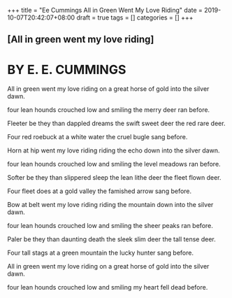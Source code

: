 +++
title = "Ee Cummings All in Green Went My Love Riding"
date = 2019-10-07T20:42:07+08:00
draft = true
tags = []
categories = []
+++

## [All in green went my love riding]

# BY E. E. CUMMINGS

All in green went my love riding
on a great horse of gold
into the silver dawn.

four lean hounds crouched low and smiling
the merry deer ran before.

Fleeter be they than dappled dreams
the swift sweet deer
the red rare deer.

Four red roebuck at a white water
the cruel bugle sang before.

Horn at hip went my love riding
riding the echo down
into the silver dawn.

four lean hounds crouched low and smiling
the level meadows ran before.

Softer be they than slippered sleep
the lean lithe deer
the fleet flown deer.

Four fleet does at a gold valley
the famished arrow sang before.

Bow at belt went my love riding
riding the mountain down
into the silver dawn.

four lean hounds crouched low and smiling
the sheer peaks ran before.

Paler be they than daunting death
the sleek slim deer
the tall tense deer.

Four tall stags at a green mountain
the lucky hunter sang before.

All in green went my love riding
on a great horse of gold
into the silver dawn.

four lean hounds crouched low and smiling
my heart fell dead before.
